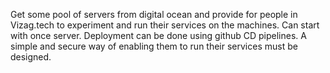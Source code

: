 Get some pool of servers from digital ocean and provide for people in Vizag.tech to experiment and run their services on the machines. Can start with once server. Deployment can be done using github CD pipelines. A simple and secure way of enabling them to run their services must be designed.
